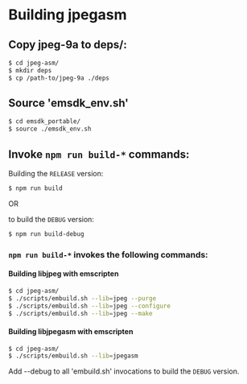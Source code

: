 # Building jpegasm

## Copy jpeg-9a to deps/:
```bash
$ cd jpeg-asm/
$ mkdir deps
$ cp /path-to/jpeg-9a ./deps
```

## Source 'emsdk_env.sh'
```bash
$ cd emsdk_portable/
$ source ./emsdk_env.sh
```

## Invoke `npm run build-*` commands:
Building the `RELEASE` version:
```bash
$ npm run build
```

OR 

to build the `DEBUG` version:
```bash
$ npm run build-debug
```

### `npm run build-*` invokes the following commands:

#### Building libjpeg with emscripten
```bash
$ cd jpeg-asm/
$ ./scripts/embuild.sh --lib=jpeg --purge
$ ./scripts/embuild.sh --lib=jpeg --configure
$ ./scripts/embuild.sh --lib=jpeg --make
```

#### Building libjpegasm with emscripten
```bash
$ cd jpeg-asm/
$ ./scripts/embuild.sh --lib=jpegasm
```

Add --debug to all 'embuild.sh' invocations to build the `DEBUG` version.
